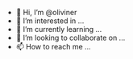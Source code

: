 - 👋 Hi, I’m @oliviner
- 👀 I’m interested in ...
- 🌱 I’m currently learning ...
- 💞️ I’m looking to collaborate on ...
- 📫 How to reach me ...

<!---
oliviner/oliviner is a ✨ special ✨ repository because its `README.md` (this file) appears on your GitHub profile.
You can click the Preview link to take a look at your changes.
--->

